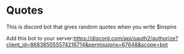 # Quotes
This is discord bot that gives random quotes when you write $inspire

Add this bot to your server:https://discord.com/api/oauth2/authorize?client_id=868385055574216714&permissions=67648&scope=bot
